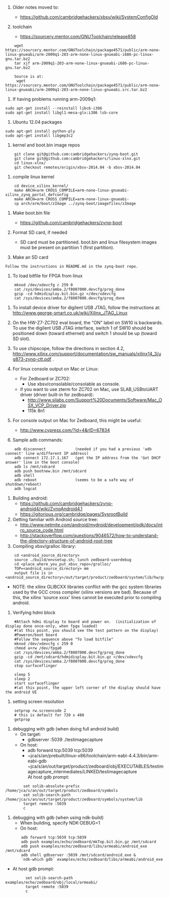 1. Older notes moved to:
   * https://github.com/cambridgehackers/xbsv/wiki/SystemConfigOld

1. toolchain  
   * https://sourcery.mentor.com/GNUToolchain/release858  
```
    wget https://sourcery.mentor.com/GNUToolchain/package4571/public/arm-none-linux-gnueabi/arm-2009q1-203-arm-none-linux-gnueabi-i686-pc-linux-gnu.tar.bz2  
    tar xjf arm-2009q1-203-arm-none-linux-gnueabi-i686-pc-linux-gnu.tar.bz2  
```

```
    Source is at:
     wget https://sourcery.mentor.com/GNUToolchain/package4571/public/arm-none-linux-gnueabi/arm-2009q1-203-arm-none-linux-gnueabi.src.tar.bz2   
```

1. If having problems running arm-2009q1:
```
sudo apt-get install --reinstall libc6-i386
sudo apt-get install libgl1-mesa-glx:i386 lsb-core
```

1. Ubuntu 12.04 packages   
```
sudo apt-get install python-ply   
sudo apt-get install libgmp3c2   
```


1. kernel and boot.bin image repos   
```
    git clone git@github.com:cambridgehackers/zynq-boot.git
    git clone git@github.com:cambridgehackers/linux-xlnx.git  
    cd linux-xlnx/  
    git checkout remotes/origin/xbsv-2014.04 -b xbsv-2014.04  
```
1. compile linux kernel      
```
    cd device_xilinx_kernel/  
    make ARCH=arm CROSS_COMPILE=arm-none-linux-gnueabi- xilinx_zynq_portal_defconfig  
    make ARCH=arm CROSS_COMPILE=arm-none-linux-gnueabi-   
    cp arch/arm/boot/zImage ../zynq-boot/imagefiles/zImage    
```   
1. Make boot.bin file
   * https://github.com/cambridgehackers/zynq-boot
1. Format SD card, if needed
   * SD card must be partitioned.  boot.bin and linux filesystem images must be present on partition 1 (first partition).   

1. Make an SD card
```
Follow the instructions in README.md in the zynq-boot repo.  
```
1. To load bitfile for FPGA from linux
```
    mknod /dev/xdevcfg c 259 0
    cat /sys/devices/amba.2/f8007000.devcfg/prog_done
    gzip -cd hdmidisplay.bit.bin.gz >/dev/xdevcfg
    cat /sys/devices/amba.2/f8007000.devcfg/prog_done
```

1. To install device driver for digilent USB JTAG, follow the instructions at: http://www.george-smart.co.uk/wiki/Xilinx_JTAG_Linux  

1. On the HW-Z7-ZC702 eval board, the "ON" label on SW10 is backwards.  To use the digilent USB JTAG interface, switch 1 of SW10 should be positioned down (toward ethernet) and switch 1 should be up (toward SD slot).  

1. To use chipscope, follow the directions in section 4.2, http://www.xilinx.com/support/documentation/sw_manuals/xilinx14_3/ug873-zynq-ctt.pdf .  

1. For linux console output on Mac or Linux:
   * For Zedboard or ZC702:
      * Use xbsv/consolable/consolable as console.
   * if you want to use zterm for ZC702 on Mac, use SLAB_USBtoUART driver (driver built-in for zedboard): 
      * http://www.silabs.com/Support%20Documents/Software/Mac_OSX_VCP_Driver.zip  
      * 115k 8n1

1. For console output on Mac for Zedboard, this might be useful:
   * http://www.cypress.com/?id=4&rID=67834
1. Sample adb commands:
```
    adb disconnect             (needed if you had a previous 'adb connect' line w/different IP address)
    adb connect 172.17.1.167   (get the IP address from the 'Got DHCP answer' line in the boot console)
    adb ls /mnt/sdcard
    adb push bootnew.bin /mnt/sdcard
    adb shell 
    adb reboot                 (seems to be a safe way of shutdown/reboot)
    adb logcat       
```
1. Building android:
   * https://github.com/cambridgehackers/zynq-android4/wiki/ZynqAndroid4.1
   * https://gitorious.org/cambridge/pages/SysrootBuild
1. Getting familiar with Android source tree:
   * http://www.netmite.com/android/mydroid/development/pdk/docs/intro_source_code.html
   * http://stackoverflow.com/questions/9046572/how-to-understand-the-directory-structure-of-android-root-tree
1. Compiling xbsv/gralloc library:
```
    cd <android_source_directory>
    source ./build/envsetup.sh; lunch zedboard-userdebug
    cd <place_where_you_put_xbsv_repo>/gralloc/
    TOP=<android_source_directory> mm  
    output file is in <android_source_directory>/out/target/product/zedboard/system/lib/hw/gralloc.portal.so
```
   * NOTE: the xilinx GLIBCXX libraries conflict with the gcc system libraries used by the GCC cross compiler (xilinx versions are bad).  Because of this, the xilinx 'source xxxx' lines cannot be executed prior to compiling android.  
1. Verifying hdmi block
```
    #Attach hdmi display to board and power on.  (initialization of display done once-only, when fpga loaded)
    #(at this point, you should see the test pattern on the display)
    #Poweron/boot board
    #Follow the sequence above "To load bitfile"
    mknod /dev/xdevcfg c 259 0
    chmod a+rw /dev/fpga0
    cat /sys/devices/amba.2/f8007000.devcfg/prog_done
    gzip -cd /mnt/sdcard/hdmidisplay.bit.bin.gz >/dev/xdevcfg
    cat /sys/devices/amba.2/f8007000.devcfg/prog_done
    stop surfaceflinger

    sleep 5
    sleep 2
    start surfaceflinger
    #(at this point, the upper left corner of the display should have the android UI   
```
1. setting screen resolution
```
    setprop rw.screencode 2
    # this is default for 720 x 480
    getprop   
```
1. debugging with gdb (when doing full android build)
   * On target:
      *  gdbserver :5039 ./testimagecapture
   * On host:
      *  adb forward tcp:5039 tcp:5039
      *   ~jca/s/an/prebuilt/linux-x86/toolchain/arm-eabi-4.4.3/bin/arm-eabi-gdb  ~jca/s/an/out/target/product/zedboard/obj/EXECUTABLES/testimagecapture_intermediates/LINKED/testimagecapture  
    At host gdb prompt: 

```
        set solib-absolute-prefix /home/jca/s/an/out/target/product/zedboard/symbols  
        set solib-search-path /home/jca/s/an/out/target/product/zedboard/symbols/system/lib  
        target remote :5039  
        c  
``` 

1. debugging with gdb (when using ndk-build)
   * When building, specify NDK-DEBUG=1
   * On host:   
```   
       adb forward tcp:5039 tcp:5039   
       adb push examples/echo/zedboard/mkTop.bit.bin.gz /mnt/sdcard   
       adb push examples/echo/zedboard/libs/armeabi/android_exe /mnt/sdcard   
       adb shell gdbserver :5039 /mnt/sdcard/android_exe &    
       `ndk-which gdb` examples/echo/zedboard/libs/armeabi/android_exe  
```    
   * At host gdb prompt:   
``` 
         set solib-search-path examples/echo/zedboard/obj/local/armeabi/   
         target remote :5039   
         c   
```